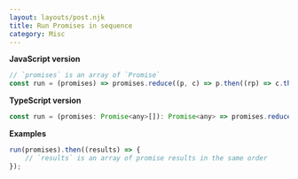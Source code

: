 ```yaml
---
layout: layouts/post.njk
title: Run Promises in sequence
category: Misc
---
```


**JavaScript version**

```js
// `promises` is an array of `Promise`
const run = (promises) => promises.reduce((p, c) => p.then((rp) => c.then((rc) => [...rp, rc])), Promise.resolve([]));
```

**TypeScript version**

```js
const run = (promises: Promise<any>[]): Promise<any> => promises.reduce((p, c) => p.then((rp) => c.then((rc) => [...rp, rc])), Promise.resolve([]));
```

**Examples**

```js
run(promises).then((results) => {
    // `results` is an array of promise results in the same order
});
```
